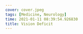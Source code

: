 ```yaml
---
cover: cover.jpeg
tags: [Medicine, Neurology]
time: 2021-01-11 08:39:54.926830
title: Vision Deficit
---
```

